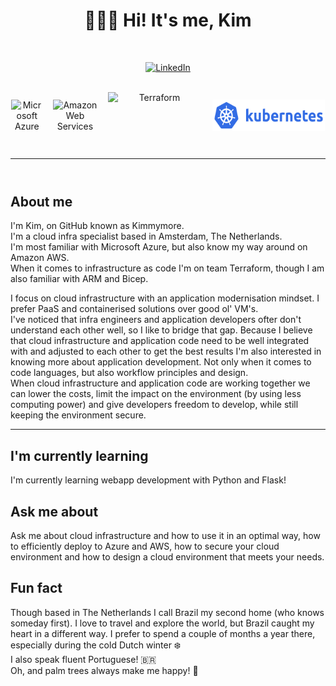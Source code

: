 <header>
<div align = center>

# 🙋🏼‍♀️ Hi! It's me, Kim

<br>

[![LinkedIn](https://img.shields.io/badge/Linkedin-%230077B5.svg?logo=linkedin&logoColor=white)](https://www.linkedin.com/in/kimwillemse)

<br>

<div style="display: flex; justify-content: space-around; align-items: center;">
    <img src="https://upload.wikimedia.org/wikipedia/commons/thumb/f/fa/Microsoft_Azure.svg/1920px-Microsoft_Azure.svg.png" alt="Microsoft Azure" width="50" height="50">
&nbsp; &nbsp;
    <img src="https://www.pngplay.com/wp-content/uploads/3/Amazon-Web-Services-AWS-Logo-Transparent-PNG.png" alt="Amazon Web Services" width="70" height="50">
&nbsp; &nbsp;
    <img src="https://firebasestorage.googleapis.com/v0/b/standards-site-beta.appspot.com/o/documents%2F4a24m5t0li5%2Fantwtl4lq0z%2FHc%20Terraform%20on%20black.svg?alt=media&token=e8534e4c-8ed1-4a2c-a0af-26db112171fd" alt="Terraform" width="150" height="75">
&nbsp; &nbsp;
    <img src="https://github.com/cncf/artwork/blob/main/projects/kubernetes/horizontal/all-blue-color/kubernetes-horizontal-all-blue-color.png?raw=true"als="Kubernetes" width="180" height="50">
</div>

<br>

---

</header>

## About me
I'm Kim, on GitHub known as Kimmymore.  
I'm a cloud infra specialist based in Amsterdam, The Netherlands.  
I'm most familiar with Microsoft Azure, but also know my way around on Amazon AWS.  
When it comes to infrastructure as code I'm on team Terraform, though I am also familiar with ARM and Bicep.  


I focus on cloud infrastructure with an application modernisation mindset. I prefer PaaS and containerised solutions over good ol' VM's.  
I've noticed that infra engineers and application developers ofter don't understand each other well, so I like to bridge that gap. Because I believe that cloud infrastructure and application code need to be well integrated with and adjusted to each other to get the best results I'm also interested in knowing more about application development. Not only when it comes to code languages, but also workflow principles and design.  
When cloud infrastructure and application code are working together we can lower the costs, limit the impact on the environment (by using less computing power) and give developers freedom to develop, while still keeping the environment secure.  

---

## I'm currently learning
I'm currently learning webapp development with Python and Flask!

## Ask me about
Ask me about cloud infrastructure and how to use it in an optimal way, how to efficiently deploy to Azure and AWS, how to secure your cloud environment and how to design a cloud environment that meets your needs. 

## Fun fact
Though based in The Netherlands I call Brazil my second home (who knows someday first). I love to travel and explore the world, but Brazil caught my heart in a different way. I prefer to spend a couple of months a year there, especially during the cold Dutch winter ❄️  
I also speak fluent Portuguese! 🇧🇷  
Oh, and palm trees always make me happy! 🌴  

<!--
**Kimmymore/Kimmymore** is a ✨ _special_ ✨ repository because its `README.md` (this file) appears on your GitHub profile.

Here are some ideas to get you started:

- 🔭 I’m currently working on ...
- 🌱 I’m currently learning ...
- 👯 I’m looking to collaborate on ...
- 🤔 I’m looking for help with ...
- 💬 Ask me about ...
- 📫 How to reach me: ...
- 😄 Pronouns: ...
- ⚡ Fun fact: ...
-->
